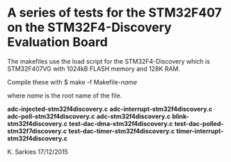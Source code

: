 A series of tests for the STM32F407 on the STM32F4-Discovery Evaluation Board
=============================================================================

The makefiles use the load script for the STM32F4-Discovery which is STM32F407VG
with 1024kB FLASH memory and 128K RAM.

Compile these with
$ make -f Makefile-*name*

where *name* is the root name of the file.

**adc-injected-stm32f4discovery.c**
**adc-interrupt-stm32f4discovery.c**
**adc-poll-stm32f4discovery.c**
**adc-stm32f4discovery.c**
**blink-stm32f4discovery.c**
**test-dac-dma-stm32f4discovery.c**
**test-dac-polled-stm32f7discovery.c**
**test-dac-timer-stm32f4discovery.c**
**timer-interrupt-stm32f4discovery.c**

K. Sarkies
17/12/2015

